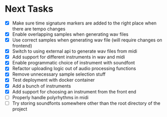 # Next Tasks

- [x] Make sure time signature markers are added to the right place when there are tempo changes
- [x] Enable overlapping samples when generating wav files
- [x] Use correct samples when generating wav file (will require changes on frontend)
- [x] Switch to using external api to generate wav files from midi
- [x] Add support for different instruments in wav and midi
- [x] Enable programmatic choice of instrument with soundfont
- [x] Refactor uploading logic out of audio processing functions
- [x] Remove unnecessary sample selection stuff
- [x] Test deployment with docker container
- [x] Add a bunch of instruments
- [x] Add support for choosing an instrument from the front end
- [ ] Properly handle polyrhythms in midi
- [ ] Try storing soundfonts somewhere other than the root directory of the project
